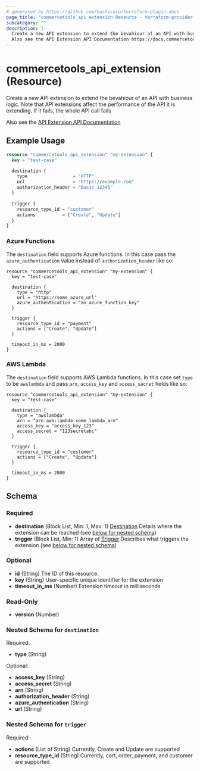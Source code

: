 ```yaml
---
# generated by https://github.com/hashicorp/terraform-plugin-docs
page_title: "commercetools_api_extension Resource - terraform-provider-commercetools"
subcategory: ""
description: |-
  Create a new API extension to extend the bevahiour of an API with business logic. Note that API extensions affect the performance of the API it is extending. If it fails, the whole API call fails
  Also see the API Extension API Documentation https://docs.commercetools.com/api/projects/api-extensions
---
```


# commercetools_api_extension (Resource)

Create a new API extension to extend the bevahiour of an API with business logic. Note that API extensions affect the performance of the API it is extending. If it fails, the whole API call fails 

Also see the [API Extension API Documentation](https://docs.commercetools.com/api/projects/api-extensions)

## Example Usage

```terraform
resource "commercetools_api_extension" "my-extension" {
  key = "test-case"

  destination {
    type                 = "HTTP"
    url                  = "https://example.com"
    authorization_header = "Basic 12345"
  }

  trigger {
    resource_type_id = "customer"
    actions          = ["Create", "Update"]
  }
}
```

### Azure Functions

The `destination` field supports Azure functions. In this case pass the `azure_authentication` value instead
of `authorization_header` like so:

```hcl
resource "commercetools_api_extension" "my-extension" {
  key = "test-case"

  destination {
    type = "http"
    url = "https://some_azure_url"
    azure_authentication = "an_azure_function_key"
  }

  trigger {
    resource_type_id = "payment"
    actions = ["Create", "Update"]
  }

  timeout_in_ms = 2000
}
```

### AWS Lambda
The `destination` field supports AWS Lambda functions. In this case set `type` to be `awslambda` and pass
`arn`, `access_key` and `access_secret` fields like so:

```hcl
resource "commercetools_api_extension" "my-extension" {
  key = "test-case"

  destination {
    type = "awslambda"
    arn = "arn:aws:lambda:some_lambda_arn"
    access_key = "access_key_123"
    access_secret = "123secretabc"
  }

  trigger {
    resource_type_id = "customer"
    actions = ["Create", "Update"]
  }

  timeout_in_ms = 2000
}
```
<!-- schema generated by tfplugindocs -->
## Schema

### Required

- **destination** (Block List, Min: 1, Max: 1) [Destination](https://docs.commercetools.com/api/projects/api-extensions#destination) Details where the extension can be reached (see [below for nested schema](#nestedblock--destination))
- **trigger** (Block List, Min: 1) Array of [Trigger](https://docs.commercetools.com/api/projects/api-extensions#trigger) Describes what triggers the extension (see [below for nested schema](#nestedblock--trigger))

### Optional

- **id** (String) The ID of this resource.
- **key** (String) User-specific unique identifier for the extension
- **timeout_in_ms** (Number) Extension timeout in milliseconds

### Read-Only

- **version** (Number)

<a id="nestedblock--destination"></a>
### Nested Schema for `destination`

Required:

- **type** (String)

Optional:

- **access_key** (String)
- **access_secret** (String)
- **arn** (String)
- **authorization_header** (String)
- **azure_authentication** (String)
- **url** (String)


<a id="nestedblock--trigger"></a>
### Nested Schema for `trigger`

Required:

- **actions** (List of String) Currently, Create and Update are supported
- **resource_type_id** (String) Currently, cart, order, payment, and customer are supported


